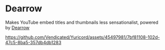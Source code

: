 # Dearrow

Makes YouTube embed titles and thumbnails less sensationalist, powered by [Dearrow](https://dearrow.ajay.app/)

https://github.com/Vendicated/Yuricord/assets/45497981/7bf81108-102d-47c5-8ba5-357db4db1283

